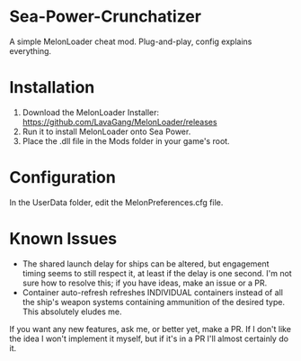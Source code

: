 # Sea-Power-Crunchatizer
A simple MelonLoader cheat mod. Plug-and-play, config explains everything.

# Installation
1) Download the MelonLoader Installer: https://github.com/LavaGang/MelonLoader/releases
2) Run it to install MelonLoader onto Sea Power.
3) Place the .dll file in the Mods folder in your game's root.

# Configuration
In the UserData folder, edit the MelonPreferences.cfg file.

# Known Issues
- The shared launch delay for ships can be altered, but engagement timing seems to still respect it, at least if the delay is one second. I'm not sure how to resolve this; if you have ideas, make an issue or a PR.
- Container auto-refresh refreshes INDIVIDUAL containers instead of all the ship's weapon systems containing ammunition of the desired type. This absolutely eludes me.

If you want any new features, ask me, or better yet, make a PR. If I don't like the idea I won't implement it myself, but if it's in a PR I'll almost certainly do it.
